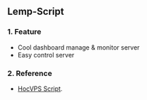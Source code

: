 ## Lemp-Script

### 1. Feature
- Cool dashboard manage & monitor server
- Easy control server
### 2. Reference
- [HocVPS Script](https://hocvps.com).